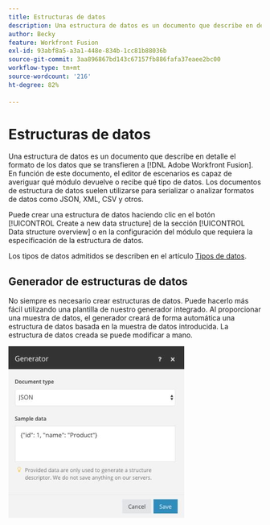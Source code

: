 ```yaml
---
title: Estructuras de datos
description: Una estructura de datos es un documento que describe en detalle el formato de los datos que se transfieren a Adobe Workfront Fusion. En función de este documento, el editor de escenarios es capaz de averiguar qué módulo devuelve o recibe qué tipo de datos. Los documentos de estructura de datos suelen utilizarse para serializar o analizar formatos de datos como JSON, XML, CSV y otros.
author: Becky
feature: Workfront Fusion
exl-id: 93abf8a5-a3a1-448e-834b-1cc81b88036b
source-git-commit: 3aa896867bd143c67157fb886fafa37eaee2bc00
workflow-type: tm+mt
source-wordcount: '216'
ht-degree: 82%

---
```


# Estructuras de datos

Una estructura de datos es un documento que describe en detalle el formato de los datos que se transfieren a [!DNL Adobe Workfront Fusion]. En función de este documento, el editor de escenarios es capaz de averiguar qué módulo devuelve o recibe qué tipo de datos. Los documentos de estructura de datos suelen utilizarse para serializar o analizar formatos de datos como JSON, XML, CSV y otros.

Puede crear una estructura de datos haciendo clic en el botón [!UICONTROL Create a new data structure] de la sección [!UICONTROL Data structure overview] o en la configuración del módulo que requiera la especificación de la estructura de datos.

Los tipos de datos admitidos se describen en el artículo [Tipos de datos](/help/workfront-fusion/references/mapping-panel/data-types/item-data-types.md).


## Generador de estructuras de datos

No siempre es necesario crear estructuras de datos. Puede hacerlo más fácil utilizando una plantilla de nuestro generador integrado. Al proporcionar una muestra de datos, el generador creará de forma automática una estructura de datos basada en la muestra de datos introducida. La estructura de datos creada se puede modificar a mano.

![Generador de estructura de datos](assets/data-structure-generator-350x341.jpg)
